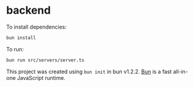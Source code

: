 # backend

To install dependencies:

```bash
bun install
```

To run:

```bash
bun run src/servers/server.ts
```

This project was created using `bun init` in bun v1.2.2. [Bun](https://bun.sh) is a fast all-in-one JavaScript runtime.
